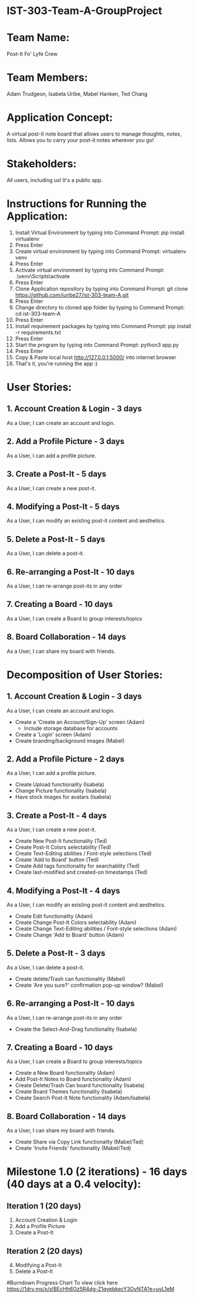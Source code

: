 # IST-303-Team-A-GroupProject
# Team Name:
Post-It Fo' Lyfe Crew
# Team Members:
Adam Trudgeon, Isabela Uribe, Mabel Hanken, Ted Chang
# Application Concept:
A virtual post-it note board that allows users to manage thoughts, notes, lists. Allows you to carry your post-it notes wherever you go!
# Stakeholders:
All users, including us! It's a public app.
# Instructions for Running the Application:
1. Install Virtual Environment by typing into Command Prompt: pip install virtualenv
2. Press Enter
3. Create virtual environment by typing into Command Prompt: virtualenv venv
4. Press Enter
5. Activate virtual environment by typing into Command Prompt: .\venv\Scripts\activate
6. Press Enter
7. Clone Application repository by typing into Command Prompt: git clone https://github.com/iuribe27/ist-303-team-A.git
8. Press Enter
9. Change directory to cloned app folder by typing to Command Prompt: cd ist-303-team-A
10. Press Enter
11. Install requirement packages by typing into Command Prompt: pip install -r requirements.txt
12. Press Enter
13. Start the program by typing into Command Prompt: python3 app.py
14. Press Enter
15. Copy & Paste local host http://127.0.0.1:5000/ into internet browser
16. That's it, you're running the app :)
# User Stories:
## 1. Account Creation & Login - 3 days
As a User, I can create an account and login.
## 2. Add a Profile Picture - 3 days
As a User, I can add a profile picture.
## 3. Create a Post-It - 5 days
As a User, I can create a new post-it.
## 4. Modifying a Post-It - 5 days
As a User, I can modify an existing post-it content and aesthetics.
## 5. Delete a Post-It - 5 days
As a User, I can delete a post-it.
## 6. Re-arranging a Post-It - 10 days
As a User, I can re-arrange post-its in any order
## 7. Creating a Board - 10 days
As a User, I can create a Board to group interests/topics
## 8. Board Collaboration - 14 days
As a User, I can share my board with friends.
# Decomposition of User Stories:
## 1. Account Creation & Login - 3 days
As a User, I can create an account and login.
- Create a 'Create an Account/Sign-Up' screen (Adam)
  - Include storage database for accounts
- Create a 'Login' screen (Adam)
- Create branding/background images (Mabel)
## 2. Add a Profile Picture - 2 days
As a User, I can add a profile picture.
- Create Upload functionality (Isabela)
- Change Picture functionality (Isabela)
- Have stock images for avatars (Isabela)
## 3. Create a Post-It - 4 days
As a User, I can create a new post-it.
- Create New Post-It functionality (Ted)
- Create Post-It Colors selectability (Ted)
- Create Text-Editing abilities / Font-style selections (Ted)
- Create 'Add to Board' button (Ted)
- Create Add tags functionality for searchablity (Ted)
- Create last-modified and created-on timestamps (Ted)
## 4. Modifying a Post-It - 4 days
As a User, I can modify an existing post-it content and aesthetics.
- Create Edit functionality (Adam)
- Create Change Post-It Colors selectability (Adam)
- Create Change Text-Editing abilities / Font-style selections (Adam)
- Create Change 'Add to Board' button (Adam)
## 5. Delete a Post-It - 3 days
As a User, I can delete a post-it.
- Create delete/Trash can functionality (Mabel)
- Create 'Are you sure?' confirmation pop-up window? (Mabel)
## 6. Re-arranging a Post-It - 10 days
As a User, I can re-arrange post-its in any order
- Create the Select-And-Drag functionality (Isabela)
## 7. Creating a Board - 10 days
As a User, I can create a Board to group interests/topics
- Create a New Board functionality (Adam)
- Add Post-It Notes to Board functionality (Adam)
- Create Delete/Trash Can board functionality (Isabela)
- Create Board Themes functionality (Isabela)
- Create Search Post-It Note functionality (Adam/Isabela)
## 8. Board Collaboration - 14 days
As a User, I can share my board with friends.
- Create Share via Copy Link functionality (Mabel/Ted)
- Create 'Invite Friends' functionality (Mabel/Ted)
# Milestone 1.0 (2 iterations) - 16 days (40 days at a 0.4 velocity):
## Iteration 1 (20 days)
1. Account Creation & Login
2. Add a Profile Picture
3. Create a Post-It
## Iteration 2 (20 days)
4. Modifying a Post-It
5. Delete a Post-It

#Burndown Progress Chart
To view click here https://1drv.ms/x/s!BEcHh6Oz5R4dg-Z1qyebkecY3OvNTA?e=uvL1eM
